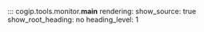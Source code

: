 ::: cogip.tools.monitor.__main__
    rendering:
      show_source: true
      show_root_heading: no
      heading_level: 1

